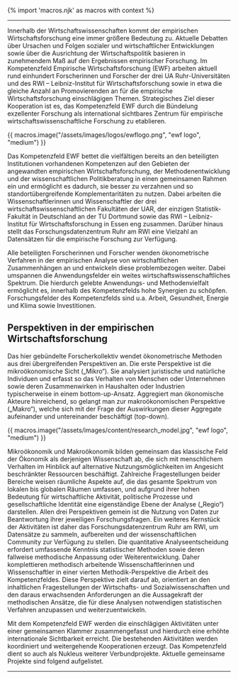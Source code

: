 {% import 'macros.njk' as macros with context %}
***
Innerhalb der Wirtschaftswissenschaften kommt der empirischen Wirtschaftsforschung eine immer größere Bedeutung zu. Aktuelle Debatten über Ursachen und Folgen sozialer und wirtschaftlicher Entwicklungen sowie über die Ausrichtung der Wirtschaftspolitik basieren in zunehmendem Maß auf den Ergebnissen empirischer Forschung. Im Kompetenzfeld Empirische Wirtschaftsforschung (EWF) arbeiten aktuell rund einhundert Forscherinnen und Forscher der drei UA Ruhr-Universitäten und des RWI – Leibniz-Institut für Wirtschaftsforschung sowie in etwa die gleiche Anzahl an Promovierenden an für die empirische Wirtschaftsforschung einschlägigen Themen. Strategisches Ziel dieser Kooperation ist es, das Kompetenzfeld EWF durch die Bündelung exzellenter Forschung als international sichtbares Zentrum für empirische wirtschaftswissenschaftliche Forschung zu etablieren.

{{ macros.image("/assets/images/logos/ewflogo.png", "ewf logo", "medium") }}

Das Kompetenzfeld EWF bettet die vielfältigen bereits an den beteiligten Institutionen vorhandenen Kompetenzen auf den Gebieten der angewandten empirischen Wirtschaftsforschung, der Methodenentwicklung und der wissenschaftlichen Politikberatung in einen gemeinsamen Rahmen ein und ermöglicht es dadurch, sie besser zu verzahnen und so standortübergreifende Komplementaritäten zu nutzen. Dabei arbeiten die Wissenschaftlerinnen und Wissenschaftler der drei wirtschaftswissenschaftlichen Fakultäten der UAR, der einzigen Statistik-Fakultät in Deutschland an der TU Dortmund sowie das RWI – Leibniz-Institut für Wirtschaftsforschung in Essen eng zusammen. Darüber hinaus stellt das Forschungsdatenzentrum Ruhr am RWI eine Vielzahl an Datensätzen für die empirische Forschung zur Verfügung.

Alle beteiligten Forscherinnen und Forscher wenden ökonometrische Verfahren in der empirischen Analyse von wirtschaftlichen Zusammenhängen an und entwickeln diese problembezogen weiter. Dabei umspannen die Anwendungsfelder ein weites wirtschaftswissenschaftliches Spektrum. Die hierdurch gelebte Anwendungs- und Methodenvielfalt ermöglicht es, innerhalb des Kompetenzfelds hohe Synergien zu schöpfen. Forschungsfelder des Kompetenzfelds sind u.a. Arbeit, Gesundheit, Energie und Klima sowie Investitionen.

## Perspektiven in der empirischen Wirtschaftsforschung
Das hier gebündelte Forscherkollektiv wendet ökonometrische Methoden aus drei übergreifenden Perspektiven an. Die erste Perspektive ist die mikroökonomische Sicht („Mikro“). Sie analysiert juristische und natürliche Individuen und erfasst so das Verhalten von Menschen oder Unternehmen sowie deren Zusammenwirken in Haushalten oder Industrien typischerweise in einem bottom-up-Ansatz. Aggregiert man ökonomische Akteure hinreichend, so gelangt man zur makroökonomischen Perspektive („Makro“), welche sich mit der Frage der Auswirkungen dieser Aggregate aufeinander und untereinander beschäftigt (top-down).

{{ macros.image("/assets/images/content/research_model.jpg", "ewf logo", "medium") }}

Mikroökonomik und Makroökonomik bilden gemeinsam das klassische Feld der Ökonomik als derjenigen Wissenschaft ab, die sich mit menschlichem Verhalten im Hinblick auf alternative Nutzungsmöglichkeiten im Angesicht beschränkter Ressourcen beschäftigt. Zahlreiche Fragestellungen beider Bereiche weisen räumliche Aspekte auf, die das gesamte Spektrum von lokalen bis globalen Räumen umfassen, und aufgrund ihrer hohen Bedeutung für wirtschaftliche Aktivität, politische Prozesse und gesellschaftliche Identität eine eigenständige Ebene der Analyse („Regio“) darstellen.
Allen drei Perspektiven gemein ist die Nutzung von Daten zur Beantwortung ihrer jeweiligen Forschungsfragen. Ein weiteres Kernstück der Aktivitäten ist daher das Forschungsdatenzentrum Ruhr am RWI, um Datensätze zu sammeln, aufbereiten und der wissenschaftlichen Community zur Verfügung zu stellen. Die quantitative Analyseentscheidung erfordert umfassende Kenntnis statistischer Methoden sowie deren fallweise methodische Anpassung oder Weiterentwicklung. Daher komplettieren methodisch arbeitende Wissenschaftlerinnen und Wissenschaftler in einer vierten Methodik-Perspektive die Arbeit des Kompetenzfeldes. Diese Perspektive zielt darauf ab, orientiert an den inhaltlichen Fragestellungen der Wirtschafts- und Sozialwissenschaften und den daraus erwachsenden Anforderungen an die Aussagekraft der methodischen Ansätze, die für diese Analysen notwendigen statistischen Verfahren anzupassen und weiterzuentwickeln.

Mit dem Kompetenzfeld EWF werden die einschlägigen Aktivitäten unter einer gemeinsamen Klammer zusammengefasst und hierdurch eine erhöhte internationale Sichtbarkeit erreicht. Die bestehenden Aktivitäten werden koordiniert und weitergehende Kooperationen erzeugt. Das Kompetenzfeld dient so auch als Nukleus weiterer Verbundprojekte. Aktuelle gemeinsame Projekte sind folgend aufgelistet.

***